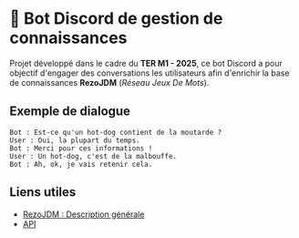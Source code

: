 # 🤖 Bot Discord de gestion de connaissances

Projet développé dans le cadre du **TER M1 - 2025**, ce bot Discord a pour objectif d'engager des conversations les utilisateurs afin d'enrichir la base de connaissances **RezoJDM** (*Réseau Jeux De Mots*).  

## Exemple de dialogue  
```plaintext
Bot : Est-ce qu'un hot-dog contient de la moutarde ?  
User : Oui, la plupart du temps.  
Bot : Merci pour ces informations !  
User : Un hot-dog, c'est de la malbouffe.  
Bot : Ah, ok, je vais retenir cela.  
```

## Liens utiles  
- [RezoJDM : Description générale](http://www.jeuxdemots.org/jdm-about.php)  
- [API](https://jdm-api.demo.lirmm.fr/)  

